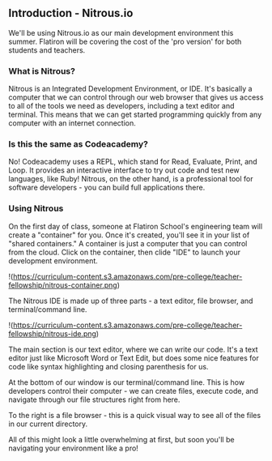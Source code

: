 ## Introduction - Nitrous.io

We'll be using Nitrous.io as our main development environment this summer. Flatiron will be covering the cost of the 'pro version' for both students and teachers.

### What is Nitrous?

Nitrous is an Integrated Development Environment, or IDE. It's basically a computer that we can control through our web browser that gives us access to all of the tools we need as developers, including a text editor and terminal. This means that we can get started programming quickly from any computer with an internet connection. 

### Is this the same as Codeacademy? 

No! Codeacademy uses a REPL, which stand for Read, Evaluate, Print, and Loop. It provides an interactive interface to try out code and test new languages, like Ruby! Nitrous, on the other hand, is a professional tool for software developers - you can build full applications there. 

### Using Nitrous

On the first day of class, someone at Flatiron School's engineering team will create a "container" for you. Once it's created, you'll see it in your list of "shared containers." A container is just a computer that you can control from the cloud. Click on the container, then clide "IDE" to launch your development environment. 

!(https://curriculum-content.s3.amazonaws.com/pre-college/teacher-fellowship/nitrous-container.png)


The Nitrous IDE is made up of three parts - a text editor, file browser, and terminal/command line.

!(https://curriculum-content.s3.amazonaws.com/pre-college/teacher-fellowship/nitrous-ide.png)

The main section is our text editor, where we can write our code. It's a text editor just like Microsoft Word or Text Edit, but does some nice features for code like syntax highlighting and closing parenthesis for us. 

 At the bottom of our window is our terminal/command line. This is how developers control their computer - we can create files, execute code, and navigate through our file structures right from here. 

 To the right is a file browser - this is a quick visual way to see all of the files in our current directory.

 All of this might look a little overwhelming at first, but soon you'll be navigating your environment like a pro!





